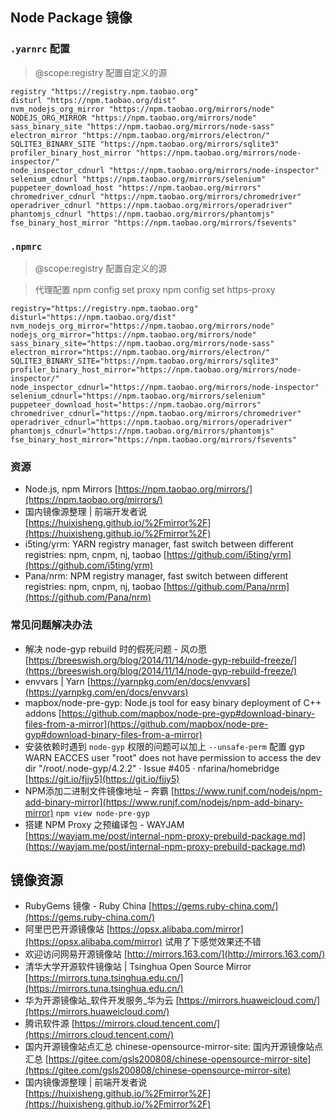 ## Node Package 镜像

### `.yarnrc` 配置

> @scope:registry 配置自定义的源

```
registry "https://registry.npm.taobao.org"
disturl "https://npm.taobao.org/dist"
nvm_nodejs_org_mirror "https://npm.taobao.org/mirrors/node"
NODEJS_ORG_MIRROR "https://npm.taobao.org/mirrors/node"
sass_binary_site "https://npm.taobao.org/mirrors/node-sass"
electron_mirror "https://npm.taobao.org/mirrors/electron/"
SQLITE3_BINARY_SITE "https://npm.taobao.org/mirrors/sqlite3"
profiler_binary_host_mirror "https://npm.taobao.org/mirrors/node-inspector/"
node_inspector_cdnurl "https://npm.taobao.org/mirrors/node-inspector"
selenium_cdnurl "https://npm.taobao.org/mirrors/selenium"
puppeteer_download_host "https://npm.taobao.org/mirrors"
chromedriver_cdnurl "https://npm.taobao.org/mirrors/chromedriver"
operadriver_cdnurl "https://npm.taobao.org/mirrors/operadriver"
phantomjs_cdnurl "https://npm.taobao.org/mirrors/phantomjs"
fse_binary_host_mirror "https://npm.taobao.org/mirrors/fsevents"
```

### `.npmrc`

> @scope:registry 配置自定义的源

> 代理配置
> npm config set proxy 
> npm config set https-proxy

```
registry="https://registry.npm.taobao.org"
disturl="https://npm.taobao.org/dist"
nvm_nodejs_org_mirror="https://npm.taobao.org/mirrors/node"
nodejs_org_mirror="https://npm.taobao.org/mirrors/node"
sass_binary_site="https://npm.taobao.org/mirrors/node-sass"
electron_mirror="https://npm.taobao.org/mirrors/electron/"
SQLITE3_BINARY_SITE="https://npm.taobao.org/mirrors/sqlite3"
profiler_binary_host_mirror="https://npm.taobao.org/mirrors/node-inspector/"
node_inspector_cdnurl="https://npm.taobao.org/mirrors/node-inspector"
selenium_cdnurl="https://npm.taobao.org/mirrors/selenium"
puppeteer_download_host="https://npm.taobao.org/mirrors"
chromedriver_cdnurl="https://npm.taobao.org/mirrors/chromedriver"
operadriver_cdnurl="https://npm.taobao.org/mirrors/operadriver"
phantomjs_cdnurl="https://npm.taobao.org/mirrors/phantomjs"
fse_binary_host_mirror="https://npm.taobao.org/mirrors/fsevents"

```

### 资源
- Node.js, npm Mirrors [https://npm.taobao.org/mirrors/](https://npm.taobao.org/mirrors/)
- 国内镜像源整理 | 前端开发者说 [https://huixisheng.github.io/%2Fmirror%2F](https://huixisheng.github.io/%2Fmirror%2F)
- i5ting/yrm: YARN registry manager, fast switch between different registries: npm, cnpm, nj, taobao [https://github.com/i5ting/yrm](https://github.com/i5ting/yrm)
- Pana/nrm: NPM registry manager, fast switch between different registries: npm, cnpm, nj, taobao [https://github.com/Pana/nrm](https://github.com/Pana/nrm)


### 常见问题解决办法
- 解决 node-gyp rebuild 时的假死问题 - 风の愿 [https://breeswish.org/blog/2014/11/14/node-gyp-rebuild-freeze/](https://breeswish.org/blog/2014/11/14/node-gyp-rebuild-freeze/)
- envvars | Yarn [https://yarnpkg.com/en/docs/envvars](https://yarnpkg.com/en/docs/envvars)
- mapbox/node-pre-gyp: Node.js tool for easy binary deployment of C++ addons [https://github.com/mapbox/node-pre-gyp#download-binary-files-from-a-mirror](https://github.com/mapbox/node-pre-gyp#download-binary-files-from-a-mirror)
- 安装依赖时遇到 `node-gyp` 权限的问题可以加上 `--unsafe-perm` 配置 gyp WARN EACCES user "root" does not have permission to access the dev dir "/root/.node-gyp/4.2.2" · Issue #405 · nfarina/homebridge [https://git.io/fjjy5](https://git.io/fjjy5)
- NPM添加二进制文件镜像地址 – 奔霸 [https://www.runjf.com/nodejs/npm-add-binary-mirror](https://www.runjf.com/nodejs/npm-add-binary-mirror) `npm view node-pre-gyp`
- 搭建 NPM Proxy 之预编译包 - WAYJAM [https://wayjam.me/post/internal-npm-proxy-prebuild-package.md](https://wayjam.me/post/internal-npm-proxy-prebuild-package.md)


## 镜像资源

- RubyGems 镜像 - Ruby China [https://gems.ruby-china.com/](https://gems.ruby-china.com/)
- 阿里巴巴开源镜像站 [https://opsx.alibaba.com/mirror](https://opsx.alibaba.com/mirror) 试用了下感觉效果还不错
- 欢迎访问网易开源镜像站 [http://mirrors.163.com/](http://mirrors.163.com/)
- 清华大学开源软件镜像站 | Tsinghua Open Source Mirror [https://mirrors.tuna.tsinghua.edu.cn/](https://mirrors.tuna.tsinghua.edu.cn/)
- 华为开源镜像站_软件开发服务_华为云 [https://mirrors.huaweicloud.com/](https://mirrors.huaweicloud.com/)
- 腾讯软件源 [https://mirrors.cloud.tencent.com/](https://mirrors.cloud.tencent.com/)
- 国内开源镜像站点汇总 chinese-opensource-mirror-site: 国内开源镜像站点汇总 [https://gitee.com/gsls200808/chinese-opensource-mirror-site](https://gitee.com/gsls200808/chinese-opensource-mirror-site)
- 国内镜像源整理 | 前端开发者说 [https://huixisheng.github.io/%2Fmirror%2F](https://huixisheng.github.io/%2Fmirror%2F)